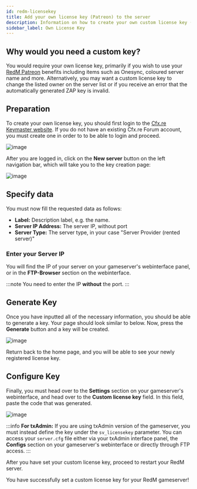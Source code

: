 ```yaml
---
id: redm-licensekey
title: Add your own license key (Patreon) to the server
description: Information on how to create your own custom license key (from Patreon) and add it to your RedM server from ZAP-Hosting - ZAP-Hosting.com documentation
sidebar_label: Own License Key
---
```


## Why would you need a custom key?

You would require your own license key, primarily if you wish to use your [RedM Patreon](https://www.patreon.com/fivem/posts) benefits including items such as Onesync, coloured server name and more. Alternatively, you may want a custom license key to change the listed owner on the server list or if you receive an error that the automatically generated ZAP key is invalid.

## Preparation

To create your own license key, you should first login to the [Cfx.re Keymaster website](https://keymaster.fivem.net). If you do not have an existing Cfx.re Forum account, you must create one in order to to be able to login and proceed. 

![image](https://github.com/zaphosting/docs/assets/42719082/4c5bd4d9-ea1a-49aa-b70c-b5d7f07682c2)

After you are logged in, click on the **New server** button on the left navigation bar, which will take you to the key creation page:

![image](https://github.com/zaphosting/docs/assets/42719082/8562c10c-3453-4fb8-bb1f-ed65219580a9)

## Specify data

You must now fill the requested data as follows:
- **Label:** Description label, e.g. the name.
- **Server IP Address:** The server IP, without port
- **Server Type:** The server type, in your case "Server Provider (rented server)"

### Enter your Server IP

You will find the IP of your server on your gameserver's webinterface panel, or in the **FTP-Browser** section on the webinterface.

:::note
You need to enter the IP **without** the port.
:::

## Generate Key

Once you have inputted all of the necessary information, you should be able to generate a key. Your page should look similar to below. Now, press the **Generate** button and a key will be created.

![image](https://github.com/zaphosting/docs/assets/42719082/5a543db9-e604-451f-9426-52c986fd61d2)

Return back to the home page, and you will be able to see your newly registered license key.

## Configure Key

Finally, you must head over to the **Settings** section on your gameserver's webinterface, and head over to the **Custom license key** field. In this field, paste the code that was generated.

![image](https://github.com/zaphosting/docs/assets/42719082/c0475d70-bed9-4eaa-8d4c-c7cf121703d5)

:::info
**For txAdmin:**
If you are using txAdmin version of the gameserver, you must instead define the key under the `sv_licensekey` parameter. You can access your `server.cfg` file either via your txAdmin interface panel, the **Configs** section on your gameserver's webinterface or directly through FTP access.
:::

After you have set your custom license key, proceed to restart your RedM server.

You have successfully set a custom license key for your RedM gameserver!